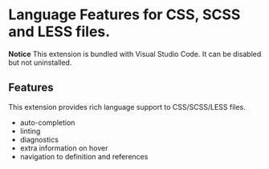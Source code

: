 # Language Features for CSS, SCSS and LESS files.

**Notice** This extension is bundled with Visual Studio Code. It can be disabled but not uninstalled.

## Features

This extension provides rich language support to CSS/SCSS/LESS files.
- auto-completion
- linting
- diagnostics
- extra information on hover
- navigation to definition and references

